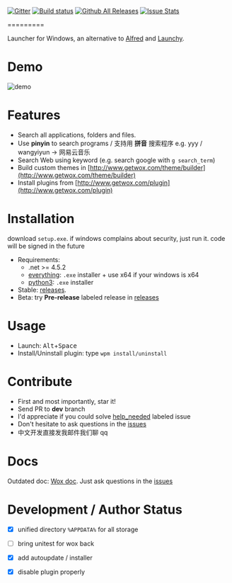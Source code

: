 [![Gitter](https://badges.gitter.im/Wox-launcher/Wox.svg)](https://gitter.im/Wox-launcher/Wox?utm_source=badge&utm_medium=badge&utm_campaign=pr-badge)
[![Build status](https://ci.appveyor.com/api/projects/status/bfktntbivg32e103)](https://ci.appveyor.com/project/happlebao/wox)
[![Github All Releases](https://img.shields.io/github/downloads/Wox-launcher/Wox/total.svg)](https://github.com/Wox-launcher/Wox/releases)
[![Issue Stats](http://issuestats.com/github/Wox-launcher/Wox/badge/pr)](http://issuestats.com/github/Wox-launcher/Wox) 

=========

Launcher for Windows, an alternative to [Alfred](https://www.alfredapp.com/) and [Launchy](http://www.launchy.net/).

# Demo

![demo](http://i.imgur.com/DtxNBJi.gif)

# Features

- Search all applications, folders and files.
- Use **pinyin** to search programs / 支持用 **拼音** 搜索程序 e.g. yyy / wangyiyun -> 网易云音乐
- Search Web using keyword (e.g. search google with `g search_term`)
- Build custom themes in [http://www.getwox.com/theme/builder](http://www.getwox.com/theme/builder)
- Install plugins from [http://www.getwox.com/plugin](http://www.getwox.com/plugin)

# Installation

download `setup.exe`.
if windows complains about security, just run it. code will be signed in the future

- Requirements:
  - .net >= 4.5.2
  - [everything](https://www.voidtools.com/): `.exe` installer + use x64 if your windows is x64
  - [python3](https://www.python.org/downloads/): `.exe` installer
- Stable: [releases](https://github.com/Wox-launcher/Wox/releases).
- Beta: try **Pre-release** labeled release in [releases](https://github.com/Wox-launcher/Wox/releases) 

# Usage
- Launch: <kbd>Alt</kbd>+<kbd>Space</kbd>
- Install/Uninstall plugin: type `wpm install/uninstall`

# Contribute  
- First and most importantly, star it!
- Send PR to **dev** branch
- I'd appreciate if you could solve [help_needed](https://github.com/Wox-launcher/Wox/issues?q=is%3Aopen+is%3Aissue+label%3Ahelp_needed) labeled issue
- Don't hesitate to ask questions in the [issues](https://github.com/Wox-launcher/Wox/issues)
- 中文开发直接发我邮件我们聊 qq

# Docs

Outdated doc: [Wox doc](http://doc.getwox.com).
Just ask questions in the [issues](https://github.com/Wox-launcher/Wox/issues)

# Development / Author Status

- [x] unified directory `%APPDATA%` for all storage
- [ ] bring unitest for wox back
- [x] add autoupdate / installer
- [x] disable plugin properly

